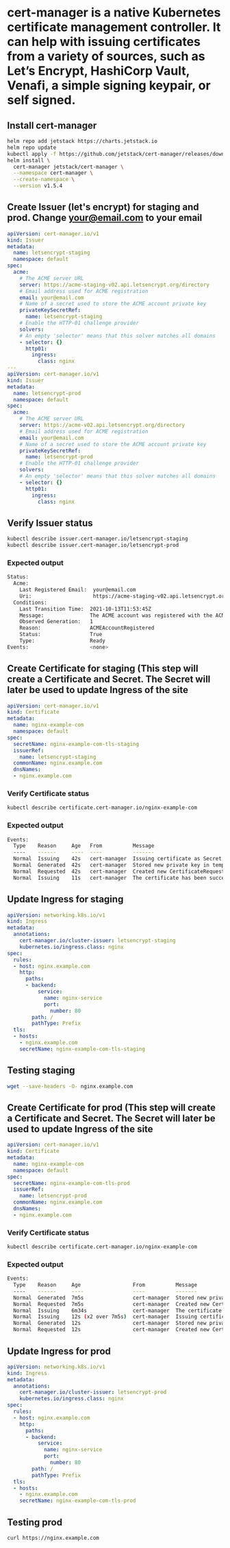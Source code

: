 # cert-manager is a native Kubernetes certificate management controller. It can help with issuing certificates from a variety of sources, such as Let’s Encrypt, HashiCorp Vault, Venafi, a simple signing keypair, or self signed.

## Install cert-manager
```bash
helm repo add jetstack https://charts.jetstack.io
helm repo update
kubectl apply -f https://github.com/jetstack/cert-manager/releases/download/v1.5.4/cert-manager.crds.yaml
helm install \
  cert-manager jetstack/cert-manager \
  --namespace cert-manager \
  --create-namespace \
  --version v1.5.4
```

## Create Issuer (let's encrypt) for staging and prod.  Change your@email.com to your email
```yaml
apiVersion: cert-manager.io/v1
kind: Issuer
metadata:
  name: letsencrypt-staging
  namespace: default
spec:
  acme:
    # The ACME server URL
    server: https://acme-staging-v02.api.letsencrypt.org/directory
    # Email address used for ACME registration
    email: your@email.com
    # Name of a secret used to store the ACME account private key
    privateKeySecretRef:
      name: letsencrypt-staging
    # Enable the HTTP-01 challenge provider
    solvers:
    # An empty 'selector' means that this solver matches all domains
    - selector: {}
      http01:
        ingress:
          class: nginx
---
apiVersion: cert-manager.io/v1
kind: Issuer
metadata:
  name: letsencrypt-prod
  namespace: default
spec:
  acme:
    # The ACME server URL
    server: https://acme-v02.api.letsencrypt.org/directory
    # Email address used for ACME registration
    email: your@email.com
    # Name of a secret used to store the ACME account private key
    privateKeySecretRef:
      name: letsencrypt-prod
    # Enable the HTTP-01 challenge provider
    solvers:
    # An empty 'selector' means that this solver matches all domains
    - selector: {}
      http01:
        ingress:
          class: nginx
```

## Verify Issuer status
```bash
kubectl describe issuer.cert-manager.io/letsencrypt-staging
kubectl describe issuer.cert-manager.io/letsencrypt-prod
```

### Expected output
```bash
Status:
  Acme:
    Last Registered Email:  your@email.com
    Uri:                    https://acme-staging-v02.api.letsencrypt.org/acme/acct/29944978
  Conditions:
    Last Transition Time:  2021-10-13T11:53:45Z
    Message:               The ACME account was registered with the ACME server
    Observed Generation:   1
    Reason:                ACMEAccountRegistered
    Status:                True
    Type:                  Ready
Events:                    <none>
```

## Create Certificate for staging (This step will create a Certificate and Secret.  The Secret will later be used to update Ingress of the site
```yaml
apiVersion: cert-manager.io/v1
kind: Certificate
metadata:
  name: nginx-example-com
  namespace: default
spec:
  secretName: nginx-example-com-tls-staging
  issuerRef:
    name: letsencrypt-staging
  commonName: nginx.example.com
  dnsNames:
  - nginx.example.com
```

### Verify Certificate status
```bash
kubectl describe certificate.cert-manager.io/nginx-example-com
```

### Expected output
```bash
Events:
  Type    Reason     Age   From          Message
  ----    ------     ----  ----          -------
  Normal  Issuing    42s   cert-manager  Issuing certificate as Secret does not exist
  Normal  Generated  42s   cert-manager  Stored new private key in temporary Secret resource "nginx-example-com-czvbj"
  Normal  Requested  42s   cert-manager  Created new CertificateRequest resource "nginx-example-com-b42qq"
  Normal  Issuing    11s   cert-manager  The certificate has been successfully issued
```

## Update Ingress for staging
```yaml
apiVersion: networking.k8s.io/v1
kind: Ingress
metadata:
  annotations:
    cert-manager.io/cluster-issuer: letsencrypt-staging
    kubernetes.io/ingress.class: nginx
spec:
  rules:
  - host: nginx.example.com
    http:
      paths:
      - backend:
          service:
            name: nginx-service
            port:
              number: 80
        path: /
        pathType: Prefix
  tls:
  - hosts:
    - nginx.example.com
    secretName: nginx-example-com-tls-staging
```

## Testing staging
```bash
wget --save-headers -O- nginx.example.com
```

## Create Certificate for prod (This step will create a Certificate and Secret.  The Secret will later be used to update Ingress of the site
```yaml
apiVersion: cert-manager.io/v1
kind: Certificate
metadata:
  name: nginx-example-com
  namespace: default
spec:
  secretName: nginx-example-com-tls-prod
  issuerRef:
    name: letsencrypt-prod
  commonName: nginx.example.com
  dnsNames:
  - nginx.example.com
```
### Verify Certificate status
```bash
kubectl describe certificate.cert-manager.io/nginx-example-com
```
### Expected output
```bash
Events:
  Type    Reason     Age                 From          Message
  ----    ------     ----                ----          -------
  Normal  Generated  7m5s                cert-manager  Stored new private key in temporary Secret resource "nginx-example-com-czvbj"
  Normal  Requested  7m5s                cert-manager  Created new CertificateRequest resource "nginx-example-com-b42qq"
  Normal  Issuing    6m34s               cert-manager  The certificate has been successfully issued
  Normal  Issuing    12s (x2 over 7m5s)  cert-manager  Issuing certificate as Secret does not exist
  Normal  Generated  12s                 cert-manager  Stored new private key in temporary Secret resource "nginx-example-com-qd9wd"
  Normal  Requested  12s                 cert-manager  Created new CertificateRequest resource "nginx-example-com-l2dtj"
```

## Update Ingress for prod
```yaml
apiVersion: networking.k8s.io/v1
kind: Ingress
metadata:
  annotations:
    cert-manager.io/cluster-issuer: letsencrypt-prod
    kubernetes.io/ingress.class: nginx
spec:
  rules:
  - host: nginx.example.com
    http:
      paths:
      - backend:
          service:
            name: nginx-service
            port:
              number: 80
        path: /
        pathType: Prefix
  tls:
  - hosts:
    - nginx.example.com
    secretName: nginx-example-com-tls-prod
```
## Testing prod
```bash
curl https://nginx.example.com
```
